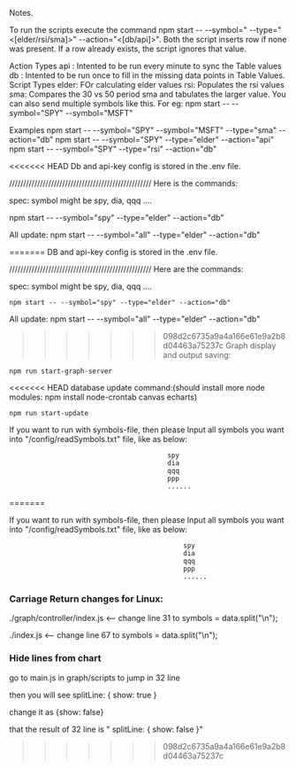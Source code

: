Notes.

To run the scripts execute the command npm start -- --symbol="<symbol-name> --type="<[elder/rsi/sma]>" --action="<[db/api]>". Both the script inserts row if none was present. If a row already exists, the script ignores that value.

Action Types
api : Intented to be run every minute to sync the Table values
db : Intented to be run once to fill in the missing data points in Table Values.
Script Types
elder: FOr calculating elder values
rsi: Populates the rsi values
sma: Compares the 30 vs 50 period sma and tabulates the larger value.
You can also send multiple symbols like this. For eg: npm start -- --symbol="SPY" --symbol="MSFT"

Examples
npm start -- --symbol="SPY" --symbol="MSFT" --type="sma" --action="db" npm start -- --symbol="SPY" --type="elder" --action="api" npm start -- --symbol="SPY" --type="rsi" --action="db"

<<<<<<< HEAD
Db and api-key config is stored in the .env file.

/////////////////////////////////////////////////// Here is the commands:

spec: symbol might be spy, dia, qqq ....

npm start -- --symbol="spy" --type="elder" --action="db"

All update: npm start -- --symbol="all" --type="elder" --action="db"

=======
DB and api-key config is stored in the .env file.

///////////////////////////////////////////////////
Here are the commands:

spec: symbol might be spy, dia, qqq ....

    npm start -- --symbol="spy" --type="elder" --action="db"

All update: 
    npm start -- --symbol="all" --type="elder" --action="db"
    
>>>>>>> 098d2c6735a9a4a166e61e9a2b8d04463a75237c
Graph display and output saving:

    npm run start-graph-server

<<<<<<< HEAD
database update command:(should install more node modules: npm install node-crontab canvas echarts)

    npm run start-update

If you want to run with symbols-file, then please Input all symbols you want into "/config/readSymbols.txt" file, like as below:

                                            spy
                                            dia
                                            qqq
                                            ppp
                                            ......
=======

If you want to run with symbols-file, then please Input all symbols you want into "/config/readSymbols.txt" file, like as below:

                                                spy
                                                dia
                                                qqq
                                                ppp
                                                ......
                                                
                                                
### Carriage Return changes for Linux:

./graph/controller/index.js   <-- change line 31 to symbols = data.split("\n");

./index.js                    <-- change line 67 to symbols = data.split("\n");



### Hide lines from chart

go to main.js in graph/scripts to jump in 32 line

then you will see splitLine: { show: true }

change it as {show: false}

that the result of 32 line is " splitLine: { show: false }"
>>>>>>> 098d2c6735a9a4a166e61e9a2b8d04463a75237c
